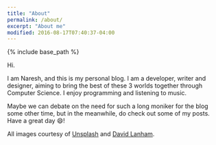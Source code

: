 ```yaml
---
title: "About"
permalink: /about/
excerpt: "About me"
modified: 2016-08-17T07:40:37-04:00
---
```


{% include base_path %}

Hi.  

I am Naresh, and this is my personal blog. I am a developer, writer and designer, aiming to bring the best of these 3 worlds together through Computer Science. I enjoy programming and listening to music.

Maybe we can debate on the need for such a long moniker for the blog some other time, but in the meanwhile, do check out some of my posts. Have a great day :smile:!

All images courtesy of [Unsplash](https://unsplash.com/) and [David Lanham](http://dlanham.com/).
